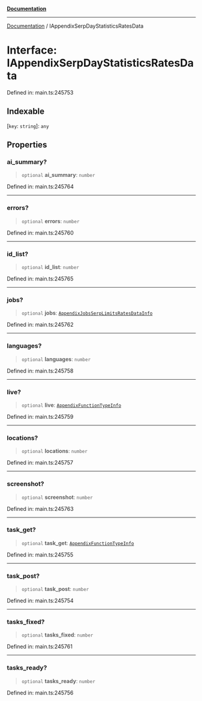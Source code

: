 [**Documentation**](../README.md)

***

[Documentation](../README.md) / IAppendixSerpDayStatisticsRatesData

# Interface: IAppendixSerpDayStatisticsRatesData

Defined in: main.ts:245753

## Indexable

\[`key`: `string`\]: `any`

## Properties

### ai\_summary?

> `optional` **ai\_summary**: `number`

Defined in: main.ts:245764

***

### errors?

> `optional` **errors**: `number`

Defined in: main.ts:245760

***

### id\_list?

> `optional` **id\_list**: `number`

Defined in: main.ts:245765

***

### jobs?

> `optional` **jobs**: [`AppendixJobsSerpLimitsRatesDataInfo`](../classes/AppendixJobsSerpLimitsRatesDataInfo.md)

Defined in: main.ts:245762

***

### languages?

> `optional` **languages**: `number`

Defined in: main.ts:245758

***

### live?

> `optional` **live**: [`AppendixFunctionTypeInfo`](../classes/AppendixFunctionTypeInfo.md)

Defined in: main.ts:245759

***

### locations?

> `optional` **locations**: `number`

Defined in: main.ts:245757

***

### screenshot?

> `optional` **screenshot**: `number`

Defined in: main.ts:245763

***

### task\_get?

> `optional` **task\_get**: [`AppendixFunctionTypeInfo`](../classes/AppendixFunctionTypeInfo.md)

Defined in: main.ts:245755

***

### task\_post?

> `optional` **task\_post**: `number`

Defined in: main.ts:245754

***

### tasks\_fixed?

> `optional` **tasks\_fixed**: `number`

Defined in: main.ts:245761

***

### tasks\_ready?

> `optional` **tasks\_ready**: `number`

Defined in: main.ts:245756
